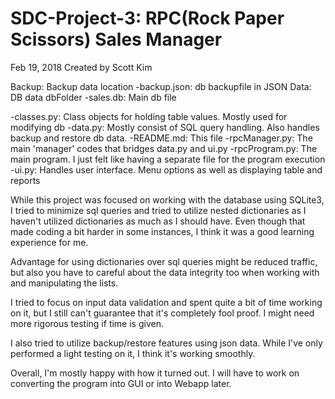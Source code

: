 # SDC-Project-3: RPC(Rock Paper Scissors) Sales Manager
Feb 19, 2018
Created by Scott Kim

Backup: Backup data location
  -backup.json: db backupfile in JSON
Data: DB data dbFolder
  -sales.db: Main db file

-classes.py:  Class objects for holding table values. Mostly used for modifying db
-data.py: Mostly consist of SQL query handling. Also handles backup and restore
          db data.
-README.md: This file
-rpcManager.py: The main 'manager' codes that bridges data.py and ui.py
-rpcProgram.py: The main program. I just felt like having a separate file for
                the program execution
-ui.py: Handles user interface. Menu options as well as displaying table and
        reports



While this project was focused on working with the database using SQLite3,
I tried to minimize sql queries and tried to utilize nested dictionaries as
I haven't utilized dictionaries as much as I should have.
Even though that made coding a bit harder in some instances, I think it was a
good learning experience for me.

Advantage for using dictionaries over sql queries might be reduced traffic,
but also you have to careful about the data integrity too when working with
and manipulating the lists.

I tried to focus on input data validation and spent quite a bit of time working
on it, but I still can't guarantee that it's completely fool proof. I might need
more rigorous testing if time is given.

I also tried to utilize backup/restore features using json data. While I've only
performed a light testing on it, I think it's working smoothly.

Overall, I'm mostly happy with how it turned out.
I will have to work on converting the program into GUI or into Webapp later.
